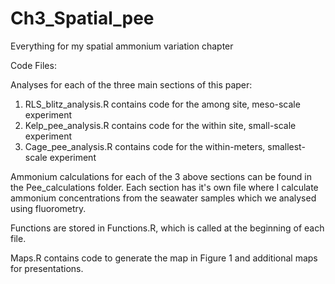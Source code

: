 # Ch3_Spatial_pee
Everything for my spatial ammonium variation chapter

Code Files:

Analyses for each of the three main sections of this paper:
1) RLS_blitz_analysis.R contains code for the among site, meso-scale experiment
2) Kelp_pee_analysis.R contains code for the within site, small-scale experiment
3) Cage_pee_analysis.R contains code for the within-meters, smallest-scale experiment


Ammonium calculations for each of the 3 above sections can be found in the Pee_calculations folder. Each section has it's own file where I calculate ammonium concentrations from the seawater samples which we analysed using fluorometry. 

Functions are stored in Functions.R, which is called at the beginning of each file.

Maps.R contains code to generate the map in Figure 1 and additional maps for presentations.